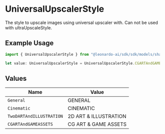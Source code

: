 # UniversalUpscalerStyle

The style to upscale images using universal upscaler with. Can not be used with ultraUpscaleStyle.

## Example Usage

```typescript
import { UniversalUpscalerStyle } from "@leonardo-ai/sdk/sdk/models/shared";

let value: UniversalUpscalerStyle = UniversalUpscalerStyle.CGARTAndGAMEASSETS;
```

## Values

| Name                     | Value                    |
| ------------------------ | ------------------------ |
| `General`                | GENERAL                  |
| `Cinematic`              | CINEMATIC                |
| `TwoDARTAndILLUSTRATION` | 2D ART & ILLUSTRATION    |
| `CGARTAndGAMEASSETS`     | CG ART & GAME ASSETS     |
